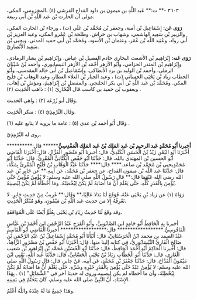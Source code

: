 ٣٦٠٣ -** ت:** عَبد اللَّهِ بن ميمون بن داود القداح القرشي (٤) ،المخزومي، المكي، مولى آن الحارث بْن عَبد اللَّهِ بْن أَبي ربيعة.

**رَوَى عَن:** إِسْمَاعِيل بْن أمية، وجعفر بْن مُحَمَّد بْن عَلَى (ت) ، ورجاء بْن الحارث المكي، والزبير بْن سَعِيد الهاشمي، وشهاب بن خراش، وطلحة بْن عَمْرو المكي، وعبد العزيز بْن أَبي رواد، وعُبَيد اللَّه بْن عُمَر، وعثمان بْن الأسود، ومُحَمَّد بْن أَبي حميد المدني، ويحيى بْن سَعِيد الأَنْصارِيّ.

**رَوَى عَنه:** إِبْرَاهِيم بْن الأشعث البخاري خادم الفضيل بْن عياض، وإِبْرَاهِيم بْن بشار الرمادي، وإِبْرَاهِيم بْن المنذر الحزامي، وأَبُو الأزهر أَحْمَد بْن الأزهر النيسابوري، وأحمد بْنُ شَيْبَانَ الرملي، وأحمد بْن الوليد بن برد الأنطاكي، وإِسْمَاعِيل بْن أَبي خالد المقدسي، وأَبُو الخطاب زياد بْن يَحْيَى الحساني (ت) ، وعبد الجبار بْن العلاء العطار، وعبد الوهاب بْن فليح المكي. ومُحَمَّد بْن عَبد اللَّهِ بْن أَبي بكر الخلنجى. والمفضل بْن إِبْرَاهِيمَ، ومؤمل بْن إهاب، ويعقوب بْن حميد بن كاسب.قال الْبُخَارِيّ (١) : ذاهب الْحَدِيث (٢) .

وَقَال أبو زُرْعَة (٣) : واهي الحديث.

وَقَال التِّرْمِذِيّ (٤) : منكر الْحَدِيث.

وَقَال أَبُو أحمد بْن عدي (٥) : عامة ما يرويه لا يتابع عليه (٦) .

روى له التِّرْمِذِيّ.

**أخبرنا أَبُو مُحَمَّدٍ عَبد الرحيم بْن عَبد المَلِك بْنُ عَبد المَلِك الْمَقْدِسِيُّ******** قال:********** أَخْبَرَنَا أَبُو اليُمْنِ زَيْدُ بْنُ الْحَسَنِ الْكُنْدِيُّ، قال: أخبرنا أَبُو مَنْصُورٍ الْقَزَّازُ، قال: أَخْبَرَنَا الْقَاضِي أَبُو الحسين بْن المهتدي بالله، قال: حَدَّثَنَا أَبُو حَفْصٍ الْكَتَّانِيُّ الْمُقْرِئُ، قال: حَدَّثَنَا أَبُو مُحَمَّدٍيحيى بْن مُحَمَّد بْن صاعد.**** قال:**** حَدَّثَنَا عَبْدُ الْوَهَّابِ بْنُ فُلَيْحٍ الْمُقْرِئُ بِمَكَّةَ، قال: حَدَّثَنَا عَبد اللَّه بْن ميمون القداح، عن جعفر بْن مُحَمَّد، عَن أَبِيهِ،** عن جَابِرِ بْنِ عَبد الله رضي الله عَنْهُمَا قال:** قال رَسُولُ اللَّهِ صلى الله عليه وسلم: لا يُؤْمِنُ مُؤْمِنٌ حَتَّى يُؤْمِنَ بِالْقَدَرِ كُلِّهِ، حَتَّى يَعْلَمَ أَنَّ مَا أَصَابَهُ لَمْ يَكُنْ لِيُخْطِئَهُ، ومَا أَخْطَأَهُ لَمْ يَكُنْ لِيُصِيبَهُ.

رَوَاهُ (١) عن زياد بْنِ يَحْيَى عَنْهُ، فَوَقَعَ لَنَا بَدَلا عَالِيًا،** وَقَال:** غَرِيبٌ مِنْ حَدِيثِ جَابِرٍ، لا نَعْرِفُهُ إِلا من حديث عَبد اللَّهِ بْن مَيْمُونٍ، وهُوَ مُنْكَرُ الْحَدِيثِ.

وقد وقَعَ لَنَا حَدِيثُ زِيَادِ بْنِ يَحْيَى بِعُلُوٍّ أَيْضًا عَلَى الْمُوَافَقَةِ.

أخبرنا بِهِ الْحَافِظُ أَبُو حَامِدٍ ابن الصَّابُونِيُّ، وأَبُو الْفَرَجِ عَبْدُ الرَّحْمَنِ ابن أَحْمَدَ بْنِ عَبَّاسٍ الْفَاقُوسِيُّ.****************** قال:****************** أخبرنا الْقَاضِي أَبُو الْقَاسِمِ عَبْدُ الصمد بن محمد ابْنُ الْحَرَسْتَانِيِّ، قال: أَنْبَأَنَا أَبُو مُحَمَّدٍ إِسْمَاعِيلُ بْنُ عَبْدِ الرَّحْمَنِ بْنِ صَالِحٍ الْقَارِئُ النَّيْسَابُورِيُّ، فِي كتابه إلينا منها، قال: أَخْبَرَنَا أَبُو حَفْصِ بْنُ مَسْرُورٍ الزَّاهِدُ، قال: أخبرنا الْحَاكِمُ أَبُو أَحْمَدَ الْحَافِظُ، قال: حَدَّثَنَا أَبُو الْحُسَيْنِ مُحَمَّد بْن إِبْرَاهِيم بْن شعيب الْغَازِي، قال: حَدَّثَنَا أَبُو الْخَطَّابِ زِيَادُ بْنُ يَحْيَى الْحَسَّانِيُّ، قال: حَدَّثَنَا عَبد اللَّهِ، يَعْنِي ابْنَ مَيْمُونٌ الْقَدَّاحَ، قال: حَدَّثَنَا جَعْفَرُ بْن مُحَمَّدٍ، عَن أبيه، عَنْ جابر، قال: قال رَسُولُ اللَّهِ صلى الله عليه وسلم: لا يُؤْمِنُ عَبْدٌ حَتَّى يُؤْمِنَ بِالْقَدَرِ خَيْرِهِ وشَرِّهِ، حَتَّى يَعْلَمَ أَنَّ مَا أَصَابَهُ لَمْ يَكُنْ لِيُخْطِئَهُ، وأن ما أخطاه لم يكن ليصيبه.وروى له حديثا أخر في "الشَّمَائِلِ" (١) . بِهَذَا الإِسْنَادِ، أَنَّ النَّبِيَّ صلى الله عليه وسلم، كَانَ يَتَخَتَّمُ فِي يَمِينِهِ.

وهَذَا جَمِيعُ مَا لَهُ عِنْدَهُ واللَّهُ أَعْلَمُ.